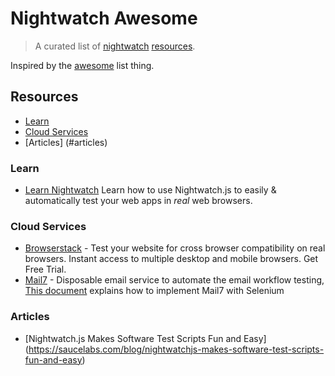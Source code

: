 # Nightwatch Awesome 

> A curated list of [nightwatch](https://nightwatchjs.org/) [resources](#resources).

Inspired by the [awesome](https://github.com/sindresorhus/awesome) list thing.

## Resources

- [Learn](#learn)
- [Cloud Services](#cloud-service)
- [Articles] (#articles)


### Learn 
- [Learn Nightwatch](https://github.com/dwyl/learn-nightwatch) Learn how to use Nightwatch.js to easily & automatically test your web apps in *real* web browsers.

### Cloud Services
- [Browserstack](https://www.browserstack.com/) - Test your website for cross browser compatibility on real browsers. Instant access to multiple desktop and mobile browsers. Get Free Trial.
- [Mail7](https://www.mail7.io/) - Disposable email service to automate the email workflow testing, [This document](https://docs.mail7.io/tutorials/registration-and-login-automation-using-selenium-with-disposable-email) explains how to implement Mail7 with Selenium

### Articles
- [Nightwatch.js Makes Software Test Scripts Fun and Easy] (https://saucelabs.com/blog/nightwatchjs-makes-software-test-scripts-fun-and-easy)
